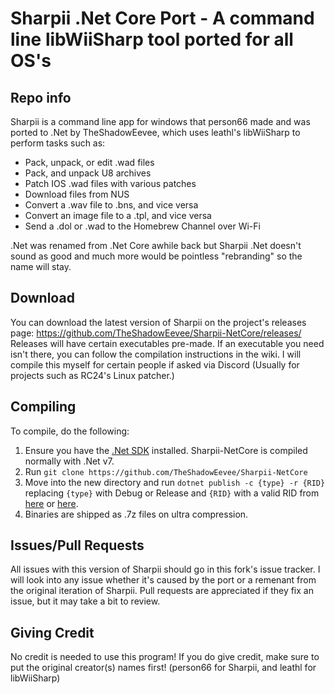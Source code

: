 # Sharpii .Net Core Port - A command line libWiiSharp tool ported for all OS's

## Repo info

Sharpii is a command line app for windows that person66 made and was ported to .Net by TheShadowEevee, which uses leathl's libWiiSharp to perform tasks such as:

- Pack, unpack, or edit .wad files
- Pack, and unpack U8 archives
- Patch IOS .wad files with various patches
- Download files from NUS
- Convert a .wav file to .bns, and vice versa
- Convert an image file to a .tpl, and vice versa
- Send a .dol or .wad to the Homebrew Channel over Wi-Fi

.Net was renamed from .Net Core awhile back but Sharpii .Net doesn't sound as good and much more would be pointless "rebranding" so the name will stay.

## Download

You can download the latest version of Sharpii on the project's releases page: <https://github.com/TheShadowEevee/Sharpii-NetCore/releases/>
Releases will have certain executables pre-made. If an executable you need isn't there, you can follow the compilation instructions in the wiki. I will compile this myself for certain people if asked via Discord (Usually for projects such as RC24's Linux patcher.)

## Compiling

To compile, do the following:

1. Ensure you have the [.Net SDK](https://github.com/dotnet/core) installed. Sharpii-NetCore is compiled normally with .Net v7.
2. Run `git clone https://github.com/TheShadowEevee/Sharpii-NetCore`
3. Move into the new directory and run `dotnet publish -c {type} -r {RID}` replacing `{type}` with Debug or Release and `{RID}` with a valid RID from [here](https://docs.microsoft.com/en-us/dotnet/core/rid-catalog) or [here](https://github.com/dotnet/runtime/blob/main/src/libraries/Microsoft.NETCore.Platforms/src/runtime.json).
4. Binaries are shipped as .7z files on ultra compression.

## Issues/Pull Requests

All issues with this version of Sharpii should go in this fork's issue tracker. I will look into any issue whether it's caused by the port or a remenant from the original iteration of Sharpii. Pull requests are appreciated if they fix an issue, but it may take a bit to review.

## Giving Credit

No credit is needed to use this program! If you do give credit, make sure to put the original creator(s) names first! (person66 for Sharpii, and leathl for libWiiSharp)
